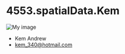 # 4553.spatialData.Kem
![My image](https://pbs.twimg.com/profile_images/556220422786539520/NJ82Kjl4.jpeg)
+ Kem Andrew
+ kem_340@hotmail.com
